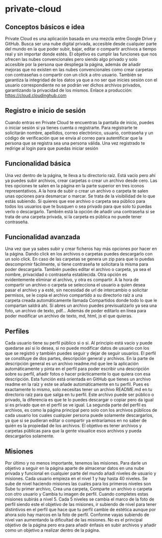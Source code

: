 # private-cloud

## Conceptos básicos e idea

Private Cloud es una aplicación basada en una mezcla entre Google Drive y GitHub. Busca ser una nube digital privada, accesible desde cualquier parte del mundo en la que poder subir, bajar, editar o compartir archivos a tiempo real y sin importar donde estés. El objetivo es cumplir las funciones que nos ofrecen las nubes convencionales pero siendo algo privado y solo accesible por la persona que despliega la página, además de añadir mejoras que no existen en las nubes convencionales como crear carpetas con contraseñas o compartir con un click a otro usuario. También se garantiza la integridad de los datos ya que a no ser que inicies sesión con el usuario correspondiente no se podrán ver dichos archivos privados, garantizando la privacidad de los mismos. Enlace a producción: https://cloud.cloudinghub.com

## Registro e inicio de sesión

Cuando entras en Private Cloud te encuentras la pantalla de inicio, puedes o iniciar sesión si ya tienes cuenta o registrarte. Para registrarte te solicitarán nombre, apellidos, correo electrónico, usuario, contraseña y un código de verificación que se envía al correo para autentificar que la persona que se registra sea una persona válida. Una vez registrado te redirige al login para que puedas iniciar sesión

## Funcionalidad básica

Una vez dentro de la página, te lleva a tu directorio raíz. Está vacío pero ahí ya puedes subir archivos, crear carpetas o crear un archivo desde cero. Las tres opciones te salen en la página en la parte superior en tres iconos representativos. A la hora de subir o crear un archivo o carpeta te salen unas opciones para desmarcar o marcar. Se trata de la visibilidad de lo que estás subiendo. Si quieres que ese archivo o carpeta sea público para todos los usuarios que te busquen o sea privado para que solo tú puedas verlo o descargarlo. También está la opción de añadir una contraseña si se trata de una carpeta privada, si la carpeta es pública no puede tener contraseña. 


## Funcionalidad avanzada

Una vez que ya sabes subir y crear ficheros hay más opciones por hacer en la página. Dando click en los archivos o carpetas puedes descargarlo con un solo click. En caso de las carpetas se genera un zip para que lo puedas descomprimir fácilmente, si tiene contraseña te solicitara la misma para poder descargarla. También puedes editar el archivo o carpeta, ya sea el nombre, privacidad o contraseña establecida. Otra opción es evidentemente eliminar el archivo, y otra es compartir. A la hora de compartir un archivo o carpeta se selecciona el usuario a quien desea pasar el archivo y a esté, sin necesidad de url de intercambio o solicitar permisos, se le copia el archivo compartido a su directorio raíz a una carpeta creada automáticamente llamada Compartidos donde todo lo que le compartan saldrá ahí.
Si abres un archivo puedes previsualizarlo ya sea una foto, un archivo de texto, pdf… Además de poder editarlo en línea para poder modificar un archivo de texto, md, html, js el que quieras.

## Perfiles

Cada usuario tiene su perfil público si o si. Al principio está vacío y puede quedarse así si lo desea, si no puede  modificar datos de usuario con los que se registró y también puedes seguir y dejar de seguir usuarios. El perfil se constituye de dos partes, descripción general y archivos. En la parte de descripción general es un archivo readme.md que lee la aplicación automáticamente y pinta en el perfil para poder escribir una descripción sobre su perfil, añadir fotos o hacer prácticamente lo que quiera con esa descripción. Esta función está orientada en GitHub que tienes un archivo readme en la raíz y este se añade automáticamente en tu perfil. Pues es exactamente lo mismo, solo necesitas tener un archivo README.md en tu directorio raíz para que salga en tu perfil. Este archivo puede ser público o privado, la diferencia es que te lo puedes descargar o copiar pero da igual si es privado que en el perfil se ve igual. 
La segunda parte del perfil es archivos, es como la página principal pero solo con los archivos públicos de cada usuario los cuales cualquier persona puede solamente descargarlos, ya que si se pudieran editar o compartir ya entraríamos en no saber de quién es la propiedad de los archivos. El objetivo es tener archivos y carpetas públicas para que la gente visualice esos archivos y pueda descargarlos solamente.

## Misiones

Por último y no menos importante, tenemos las misiones. Para darle un objetivo a seguir en la página aparte de almacenar datos en una nube privada y funcional en cualquier parte del mundo añadí niveles de usuario y misiones. Cada usuario empieza en el nivel 1 y hay hasta 40 niveles. Se sube de nivel haciendo misiones las cuales para los primeros niveles son Sube tu primer archivo, Crea una carpeta, Comparte un archivo o carpeta con otro usuario y Cambia tu imagen de perfil. Cuando completes estas misiones subirás a nivel 5. Cada 5 niveles se cambia el marco de la foto de perfil siendo este el objetivo de las misiones, ir subiendo de nivel para tener distintivos en el perfil que hace que tu perfil cambie de estética aunque por ahora solo hay marcos en la foto de perfil. Conforme vayas subiendo de nivel van aumentando la dificultad de las misiones. No es el principal objetivo de la página pero era para añadir énfasis en subir archivos y añadir como un objetivo a realizar dentro de la página.
